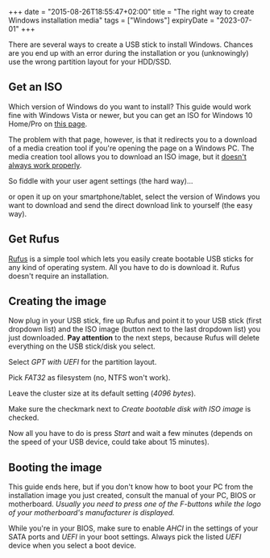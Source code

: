 +++
date = "2015-08-26T18:55:47+02:00"
title = "The right way to create Windows installation media"
tags = ["Windows"]
expiryDate = "2023-07-01"
+++

There are several ways to create a USB stick to install Windows. Chances are you end up with an error during the installation or you (unknowingly) use the wrong partition layout for your HDD/SSD.

## Get an ISO

Which version of Windows do you want to install? This guide would work fine with Windows Vista or newer, but you can get an ISO for Windows 10 Home/Pro on [this page](https://www.microsoft.com/en-us/software-download/windows10ISO).

The problem with that page, however, is that it redirects you to a download of a media creation tool if you're opening the page on a Windows PC. The media creation tool allows you to download an ISO image, but it [doesn't always work properly](http://d.ibtimes.co.uk/en/full/1451630/windows-10-installation-errors.png).

So fiddle with your user agent settings (the hard way)...

or open it up on your smartphone/tablet, select the version of Windows you want to download and send the direct download link to yourself (the easy way).

## Get Rufus

[Rufus](http://rufus.akeo.ie/) is a simple tool which lets you easily create bootable USB sticks for any kind of operating system. All you have to do is download it. Rufus doesn't require an installation.

## Creating the image

Now plug in your USB stick, fire up Rufus and point it to your USB stick (first dropdown list) and the ISO image (button next to the last dropdown list) you just downloaded. **Pay attention** to the next steps, because Rufus will delete everything on the USB stick/disk you select.

Select *GPT with UEFI* for the partition layout.

Pick *FAT32* as filesystem (no, NTFS won't work).

Leave the cluster size at its default setting (*4096 bytes*).

Make sure the checkmark next to *Create bootable disk with ISO image* is checked.

Now all you have to do is press *Start* and wait a few minutes (depends on the speed of your USB device, could take about 15 minutes).

## Booting the image

This guide ends here, but if you don't know how to boot your PC from the installation image you just created, consult the manual of your PC, BIOS or motherboard. *Usually you need to press one of the F-buttons while the logo of your motherboard's manufacturer is displayed.*

While you're in your BIOS, make sure to enable *AHCI* in the settings of your SATA ports and *UEFI* in your boot settings. Always pick the listed *UEFI* device when you select a boot device.